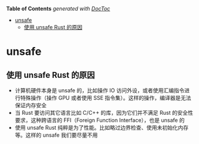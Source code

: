 <!-- START doctoc generated TOC please keep comment here to allow auto update -->
<!-- DON'T EDIT THIS SECTION, INSTEAD RE-RUN doctoc TO UPDATE -->
**Table of Contents**  *generated with [DocToc](https://github.com/thlorenz/doctoc)*

- [unsafe](#unsafe)
  - [使用 unsafe Rust 的原因](#%E4%BD%BF%E7%94%A8-unsafe-rust-%E7%9A%84%E5%8E%9F%E5%9B%A0)

<!-- END doctoc generated TOC please keep comment here to allow auto update -->

# unsafe

## 使用 unsafe Rust 的原因

- 计算机硬件本身是 unsafe 的，比如操作 IO 访问外设，或者使用汇编指令进行特殊操作（操作 GPU 或者使用 SSE
  指令集）。这样的操作，编译器是无法保证内存安全
- 当 Rust 要访问其它语言比如 C/C++ 的库，因为它们并不满足 Rust 的安全性要求，这种跨语言的 FFI（Foreign Function
  Interface），也是 unsafe 的
- 使用 unsafe Rust 纯粹是为了性能。比如略过边界检查、使用未初始化内存等。这样的 unsafe 我们要尽量不用